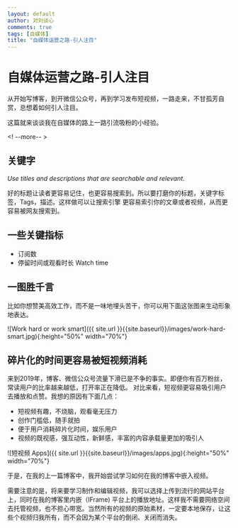 ```yaml
---
layout: default
author: 对刘谈心
comments: true
tags: [自媒体]
title: "自媒体运营之路-引人注目"
---
```


# 自媒体运营之路-引人注目

从开始写博客，到开微信公众号，再到学习发布短视频，一路走来，不甘孤芳自赏，总想着如何引人注目。

这篇就来谈谈我在自媒体的路上一路引流吸粉的小经验。

<! --more-- >

## 关键字

*Use titles and descriptions that are searchable and relevant.*

好的标题让读者更容易记住，也更容易搜索到。所以要打磨你的标题，关键字标签，Tags，描述。这样做可以让搜索引擎
更容易索引你的文章或者视频，从而更容易被网友搜索到。

## 一些关键指标

- 订阅数
- 停留时间或观看时长 Watch time

## 一图胜千言

比如你想赞美高效工作，而不是一味地埋头苦干，你可以用下面这张图来生动形象地表达。

![Work hard or work smart]({{ site.url }}{{site.baseurl}}/images/work-hard-smart.jpg){:height="50%" width="70%"}

## 碎片化的时间更容易被短视频消耗

来到2019年，博客、微信公众号流量下滑已是不争的事实。即便你有百万粉丝，常读用户的比率越来越低，打开率正在降低。
对比来看，短视频更容易吸引用户去播放和点赞。我想的原因有下面几点：

- 短视频有趣，不烧脑，观看毫无压力
- 创作门槛低，随手就拍
- 便于用户消耗碎片化时间，娱乐用户
- 视频的既视感，强互动性，新鲜感，丰富的内容承载量更加的吸引人

![短视频 Apps]({{ site.url }}{{site.baseurl}}/images/apps.jpg){:height="50%" width="70%"}

于是，在我的上一篇博客中，我开始尝试学习如何在我的博客中嵌入视频。

需要注意的是，将来要学习制作和编辑视频，我可以选择上传到流行的网站平台上，同时在我的博客里内嵌（IFrame)
平台上的播放地址。这样我不需要网络空间去托管视频，也不担心带宽。当然所有的视频的原始素材，一定要本地保存，让这些个视频归我所有，而不会因为某个平台的倒闭、关闭而消失。
